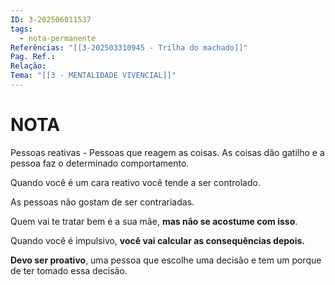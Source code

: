 ```yaml
---
ID: 3-202506011537
tags:
  - nota-permanente
Referências: "[[3-202503310945 - Trilha do machado]]"
Pag. Ref.: 
Relação: 
Tema: "[[3 - MENTALIDADE VIVENCIAL]]"
---
```

# NOTA 

Pessoas reativas - Pessoas que reagem as coisas. As coisas dão gatilho e a pessoa faz o determinado comportamento.

Quando você é um cara reativo você tende a ser controlado.

As pessoas não gostam de ser contrariadas.

Quem vai te tratar bem é a sua mãe, **mas não se acostume com isso**.

Quando você é impulsivo, **você vai calcular as consequências depois.**

**Devo ser proativo**, uma pessoa que escolhe uma decisão e tem um porque de ter tomado essa decisão.




